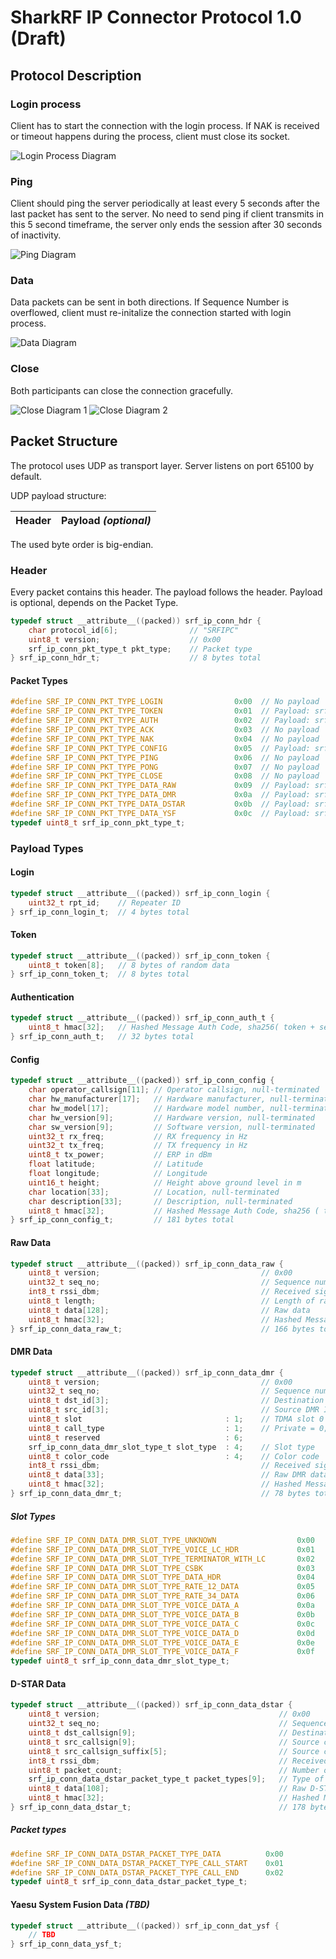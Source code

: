 # SharkRF IP Connector Protocol 1.0 (Draft)

## Protocol Description

### Login process

Client has to start the connection with the login process. If NAK is received or timeout happens during the process, client must close its socket.

<!--
Client->Server: Login
Note right of Server: If Repeater ID is accepted,\nthe server responds with Token,\n otherwise NAK
Server->Client: Token
Note left of Client: Token is used to generate HMAC
Client->Server: Auth
Note right of Server: If authorized,\nthe server replies with ACK,\n otherwise NAK
Server->Client: ACK
Client->Server: Config
Note right of Server: If Config is valid,\nthe server replies with ACK,\n otherwise NAK
Server->Client: ACK
-->
![Login Process Diagram](https://cdn.rawgit.com/akosmarton/e52fced36f0f7748f2ab6ad52517502a/raw/1941176e04990310842efca9443ff3cd97eb4772/diagram-login.svg)

### Ping

Client should ping the server periodically at least every 5 seconds after the last packet has sent to the server. No need to send ping if client transmits in this 5 second timeframe, the server only ends the session after 30 seconds of inactivity.

<!---
participant Client
participant Server
Client->Server: Ping
Server->Client: Pong
-->
![Ping Diagram](https://cdn.rawgit.com/akosmarton/056f75e19987bca3a54152c9e270d8ff/raw/df25347f4b59beb20a43fa52840e5d6b6ef01c7a/diagram-ping.svg)

### Data

Data packets can be sent in both directions.
If Sequence Number is overflowed, client must re-initalize the connection started with login process.

<!--
Client->Server: Data
Client->Server: Data
Server->Client: Data
Client->Server: Data
Server->Client: Data
-->
![Data Diagram](https://cdn.rawgit.com/akosmarton/4e98576fceca53b38bc0f6debcc327b4/raw/b1244833e428a7ef0537b9c10442225f0951b129/diagram-data.svg)

### Close

Both participants can close the connection gracefully.

<!--
Client->Server: Close
-->
<!--
participant Client
participant Server
Server->Client: Close
-->
![Close Diagram 1](https://cdn.rawgit.com/akosmarton/de355c0ffa6450a97cc6da84d68e4223/raw/ebaaea40eabf79e616a29fe2bdbc452b49aeec7a/diagram-close1.svg)	![Close Diagram 2](https://cdn.rawgit.com/akosmarton/97ba1a469ee1b4b52801d7448b971610/raw/67a127845b438c1a67470d7ae791332bf719182a/diagram-close2.svg)

## Packet Structure

The protocol uses UDP as transport layer. Server listens on port 65100 by default.

UDP payload structure:

Header | Payload *(optional)*
--- | ---

The used byte order is big-endian.

### Header

Every packet contains this header. The payload follows the header. Payload is optional, depends on the Packet Type.

```C
typedef struct __attribute__((packed)) srf_ip_conn_hdr {
	char protocol_id[6];				// "SRFIPC"
	uint8_t version;					// 0x00
	srf_ip_conn_pkt_type_t pkt_type;	// Packet type
} srf_ip_conn_hdr_t;					// 8 bytes total
```

#### Packet Types

```C
#define SRF_IP_CONN_PKT_TYPE_LOGIN                0x00  // No payload
#define SRF_IP_CONN_PKT_TYPE_TOKEN                0x01  // Payload: srf_ip_conn_token_t 
#define SRF_IP_CONN_PKT_TYPE_AUTH                 0x02  // Payload: srf_ip_conn_auth_t
#define SRF_IP_CONN_PKT_TYPE_ACK                  0x03  // No payload
#define SRF_IP_CONN_PKT_TYPE_NAK                  0x04  // No payload
#define SRF_IP_CONN_PKT_TYPE_CONFIG               0x05  // Payload: srf_ip_conn_config_t
#define SRF_IP_CONN_PKT_TYPE_PING                 0x06  // No payload
#define SRF_IP_CONN_PKT_TYPE_PONG                 0x07  // No payload
#define SRF_IP_CONN_PKT_TYPE_CLOSE                0x08  // No payload
#define SRF_IP_CONN_PKT_TYPE_DATA_RAW             0x09  // Payload: srf_ip_conn_data_raw_t
#define SRF_IP_CONN_PKT_TYPE_DATA_DMR             0x0a  // Payload: srf_ip_conn_data_dmr_t
#define SRF_IP_CONN_PKT_TYPE_DATA_DSTAR           0x0b  // Payload: srf_ip_conn_data_dstar_t
#define SRF_IP_CONN_PKT_TYPE_DATA_YSF             0x0c  // Payload: srf_ip_conn_data_ysf_t
typedef uint8_t srf_ip_conn_pkt_type_t;
```

### Payload Types

#### Login

```C
typedef struct __attribute__((packed)) srf_ip_conn_login {
	uint32_t rpt_id;	// Repeater ID
} srf_ip_conn_login_t;	// 4 bytes total
```

#### Token

```C
typedef struct __attribute__((packed)) srf_ip_conn_token {
	uint8_t token[8];	// 8 bytes of random data
} srf_ip_conn_token_t;	// 8 bytes total
```

#### Authentication

```C
typedef struct __attribute__((packed)) srf_ip_conn_auth_t {
	uint8_t hmac[32];	// Hashed Message Auth Code, sha256( token + secret password )
} srf_ip_conn_auth_t;	// 32 bytes total
```

#### Config

```C
typedef struct __attribute__((packed)) srf_ip_conn_config {
	char operator_callsign[11];	// Operator callsign, null-terminated
	char hw_manufacturer[17];	// Hardware manufacturer, null-terminated
	char hw_model[17];			// Hardware model number, null-terminated
	char hw_version[9];			// Hardware version, null-terminated
	char sw_version[9];			// Software version, null-terminated
	uint32_t rx_freq;			// RX frequency in Hz
	uint32_t tx_freq;			// TX frequency in Hz
	uint8_t tx_power;			// ERP in dBm
	float latitude;				// Latitude
	float longitude;			// Longitude
	uint16_t height;			// Height above ground level in m
	char location[33];			// Location, null-terminated
	char description[33];		// Description, null-terminated
	uint8_t hmac[32];			// Hashed Message Auth Code, sha256 ( token + secret password + all fields of this struct except hmac )
} srf_ip_conn_config_t;			// 181 bytes total
```

#### Raw Data

```C
typedef struct __attribute__((packed)) srf_ip_conn_data_raw {
	uint8_t version;									// 0x00
	uint32_t seq_no;									// Sequence number (starts from 0 and incremented for every data packet for the whole connection)
	int8_t rssi_dbm;									// Received signal strength
	uint8_t length;										// Length of raw data in bytes
	uint8_t data[128];									// Raw data
	uint8_t hmac[32];									// Hashed Message Auth Code, sha256 ( token + secret password + all fields of this struct except hmac )
} srf_ip_conn_data_raw_t;								// 166 bytes total
```

#### DMR Data

```C
typedef struct __attribute__((packed)) srf_ip_conn_data_dmr {
	uint8_t version;									// 0x00
	uint32_t seq_no;									// Sequence number (starts from 0 and incremented for every data packet for the whole connection)
	uint8_t dst_id[3];									// Destination DMR ID
	uint8_t src_id[3];									// Source DMR ID
	uint8_t slot								: 1;	// TDMA slot 0 / TDMA slot 1
	uint8_t call_type							: 1;	// Private = 0; Group = 1
	uint8_t reserved							: 6;
	srf_ip_conn_data_dmr_slot_type_t slot_type	: 4;	// Slot type
	uint8_t color_code							: 4;	// Color code
	int8_t rssi_dbm;									// Received signal strength
	uint8_t data[33];									// Raw DMR data
	uint8_t hmac[32];									// Hashed Message Auth Code, sha256 ( token + secret password + all fields of this struct except hmac )
} srf_ip_conn_data_dmr_t;								// 78 bytes total
```

##### Slot Types

```C
#define	SRF_IP_CONN_DATA_DMR_SLOT_TYPE_UNKNOWN                  0x00
#define	SRF_IP_CONN_DATA_DMR_SLOT_TYPE_VOICE_LC_HDR             0x01
#define	SRF_IP_CONN_DATA_DMR_SLOT_TYPE_TERMINATOR_WITH_LC       0x02
#define	SRF_IP_CONN_DATA_DMR_SLOT_TYPE_CSBK                     0x03
#define	SRF_IP_CONN_DATA_DMR_SLOT_TYPE_DATA_HDR                 0x04
#define	SRF_IP_CONN_DATA_DMR_SLOT_TYPE_RATE_12_DATA             0x05
#define	SRF_IP_CONN_DATA_DMR_SLOT_TYPE_RATE_34_DATA             0x06
#define	SRF_IP_CONN_DATA_DMR_SLOT_TYPE_VOICE_DATA_A             0x0a
#define	SRF_IP_CONN_DATA_DMR_SLOT_TYPE_VOICE_DATA_B             0x0b
#define	SRF_IP_CONN_DATA_DMR_SLOT_TYPE_VOICE_DATA_C             0x0c
#define	SRF_IP_CONN_DATA_DMR_SLOT_TYPE_VOICE_DATA_D             0x0d
#define	SRF_IP_CONN_DATA_DMR_SLOT_TYPE_VOICE_DATA_E             0x0e
#define	SRF_IP_CONN_DATA_DMR_SLOT_TYPE_VOICE_DATA_F             0x0f
typedef uint8_t srf_ip_conn_data_dmr_slot_type_t;
```

#### D-STAR Data

```C
typedef struct __attribute__((packed)) srf_ip_conn_data_dstar {
	uint8_t version;										// 0x00
    uint32_t seq_no;										// Sequence number (starts from 0 and incremented for every data packet for the whole connection)
    uint8_t dst_callsign[9];								// Destination callsign, null-terminated
    uint8_t src_callsign[9];								// Source callsign, null-terminated
    uint8_t src_callsign_suffix[5];							// Source callsign suffix, null-terminated
    int8_t rssi_dbm;										// Received signal strength
    uint8_t packet_count;									// Number of D-STAR packets in current packet, max 9
    srf_ip_conn_data_dstar_packet_type_t packet_types[9];	// Type of each packet in the current packet
    uint8_t data[108];										// Raw D-STAR packet data (12 bytes * 9 packets)
    uint8_t hmac[32];										// Hashed Message Auth Code, sha256 ( token + secret password + all fields of this struct except hmac )
} srf_ip_conn_data_dstar_t;									// 178 bytes total
```

##### Packet types

```C
#define SRF_IP_CONN_DATA_DSTAR_PACKET_TYPE_DATA          0x00
#define SRF_IP_CONN_DATA_DSTAR_PACKET_TYPE_CALL_START    0x01
#define SRF_IP_CONN_DATA_DSTAR_PACKET_TYPE_CALL_END      0x02
typedef uint8_t srf_ip_conn_data_dstar_packet_type_t;
```

#### Yaesu System Fusion Data *(TBD)*

```C
typedef struct __attribute__((packed)) srf_ip_conn_dat_ysf {
	// TBD
} srf_ip_conn_data_ysf_t;
```

